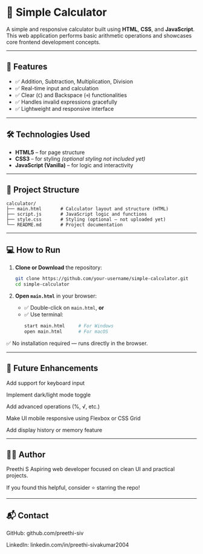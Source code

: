 # 🧮 Simple Calculator

A simple and responsive calculator built using **HTML**, **CSS**, and **JavaScript**. This web application performs basic arithmetic operations and showcases core frontend development concepts.

---

## 🚀 Features

- ✅ Addition, Subtraction, Multiplication, Division  
- ✅ Real-time input and calculation  
- ✅ Clear (`C`) and Backspace (`⌫`) functionalities  
- ✅ Handles invalid expressions gracefully  
- ✅ Lightweight and responsive interface

---

## 🛠️ Technologies Used

- **HTML5** – for page structure  
- **CSS3** – for styling *(optional styling not included yet)*  
- **JavaScript (Vanilla)** – for logic and interactivity

---

## 📁 Project Structure

```
calculator/
├── main.html       # Calculator layout and structure (HTML)
├── script.js       # JavaScript logic and functions
├── style.css       # Styling (optional – not uploaded yet)
└── README.md       # Project documentation
```

---

## 💻 How to Run

1. **Clone or Download** the repository:
   ```bash
   git clone https://github.com/your-username/simple-calculator.git
   cd simple-calculator
   ```

2. **Open `main.html`** in your browser:

   - ✅ Double-click on `main.html`, **or**
   - ✅ Use terminal:
     ```bash
     start main.html     # For Windows
     open main.html      # For macOS
     ```

✅ No installation required — runs directly in the browser.


---

## 🔮 Future Enhancements
Add support for keyboard input

Implement dark/light mode toggle

Add advanced operations (%, √, etc.)

Make UI mobile responsive using Flexbox or CSS Grid

Add display history or memory feature

---

## 👩‍💻 Author
Preethi S
Aspiring web developer focused on clean UI and practical projects.

If you found this helpful, consider ⭐ starring the repo!

---

## 📬 Contact
GitHub: github.com/preethi-siv

LinkedIn: linkedin.com/in/preethi-sivakumar2004



